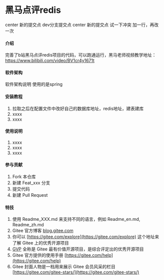 # 黑马点评redis
center 新的提交点
dev分支提交点
center 新的提交点
试一下冲突
加一行，再改一次
#### 介绍
完善了b站黑马点评redis项目的代码，可以跑通运行，黑马老师视频教学地址：https://www.bilibili.com/video/BV1cr4y1671t

#### 软件架构
软件架构说明
使用的是spring

#### 安装教程

1.  拉取之后在配置文件中改好自己的数据库地址，redis地址，建表建库
2.  xxxx
3.  xxxx

#### 使用说明

1.  xxxx
2.  xxxx
3.  xxxx

#### 参与贡献

1.  Fork 本仓库
2.  新建 Feat_xxx 分支
3.  提交代码
4.  新建 Pull Request


#### 特技

1.  使用 Readme\_XXX.md 来支持不同的语言，例如 Readme\_en.md, Readme\_zh.md
2.  Gitee 官方博客 [blog.gitee.com](https://blog.gitee.com)
3.  你可以 [https://gitee.com/explore](https://gitee.com/explore) 这个地址来了解 Gitee 上的优秀开源项目
4.  [GVP](https://gitee.com/gvp) 全称是 Gitee 最有价值开源项目，是综合评定出的优秀开源项目
5.  Gitee 官方提供的使用手册 [https://gitee.com/help](https://gitee.com/help)
6.  Gitee 封面人物是一档用来展示 Gitee 会员风采的栏目 [https://gitee.com/gitee-stars/](https://gitee.com/gitee-stars/)
